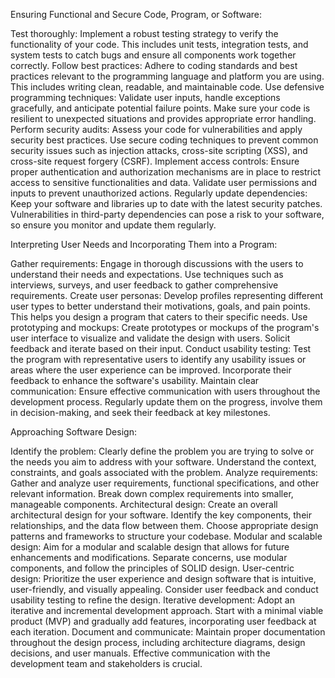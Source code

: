Ensuring Functional and Secure Code, Program, or Software:

Test thoroughly: Implement a robust testing strategy to verify the functionality of your code. This includes unit tests, integration tests, and system tests to catch bugs and ensure all components work together correctly.
Follow best practices: Adhere to coding standards and best practices relevant to the programming language and platform you are using. This includes writing clean, readable, and maintainable code.
Use defensive programming techniques: Validate user inputs, handle exceptions gracefully, and anticipate potential failure points. Make sure your code is resilient to unexpected situations and provides appropriate error handling.
Perform security audits: Assess your code for vulnerabilities and apply security best practices. Use secure coding techniques to prevent common security issues such as injection attacks, cross-site scripting (XSS), and cross-site request forgery (CSRF).
Implement access controls: Ensure proper authentication and authorization mechanisms are in place to restrict access to sensitive functionalities and data. Validate user permissions and inputs to prevent unauthorized actions.
Regularly update dependencies: Keep your software and libraries up to date with the latest security patches. Vulnerabilities in third-party dependencies can pose a risk to your software, so ensure you monitor and update them regularly.

Interpreting User Needs and Incorporating Them into a Program:

Gather requirements: Engage in thorough discussions with the users to understand their needs and expectations. Use techniques such as interviews, surveys, and user feedback to gather comprehensive requirements.
Create user personas: Develop profiles representing different user types to better understand their motivations, goals, and pain points. This helps you design a program that caters to their specific needs.
Use prototyping and mockups: Create prototypes or mockups of the program's user interface to visualize and validate the design with users. Solicit feedback and iterate based on their input.
Conduct usability testing: Test the program with representative users to identify any usability issues or areas where the user experience can be improved. Incorporate their feedback to enhance the software's usability.
Maintain clear communication: Ensure effective communication with users throughout the development process. Regularly update them on the progress, involve them in decision-making, and seek their feedback at key milestones.

Approaching Software Design:

Identify the problem: Clearly define the problem you are trying to solve or the needs you aim to address with your software. Understand the context, constraints, and goals associated with the problem.
Analyze requirements: Gather and analyze user requirements, functional specifications, and other relevant information. Break down complex requirements into smaller, manageable components.
Architectural design: Create an overall architectural design for your software. Identify the key components, their relationships, and the data flow between them. Choose appropriate design patterns and frameworks to structure your codebase.
Modular and scalable design: Aim for a modular and scalable design that allows for future enhancements and modifications. Separate concerns, use modular components, and follow the principles of SOLID design.
User-centric design: Prioritize the user experience and design software that is intuitive, user-friendly, and visually appealing. Consider user feedback and conduct usability testing to refine the design.
Iterative development: Adopt an iterative and incremental development approach. Start with a minimal viable product (MVP) and gradually add features, incorporating user feedback at each iteration.
Document and communicate: Maintain proper documentation throughout the design process, including architecture diagrams, design decisions, and user manuals. Effective communication with the development team and stakeholders is crucial.
